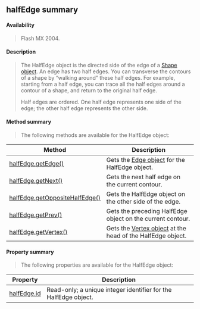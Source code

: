 ## halfEdge summary

#### Availability

> Flash MX 2004.

#### Description

> The HalfEdge object is the directed side of the edge of a [Shape object](#_bookmark805). An edge has two half edges. You can transverse the contours of a shape by “walking around” these half edges. For example, starting from a half edge, you can trace all the half edges around a contour of a shape, and return to the original half edge.
>
> Half edges are ordered. One half edge represents one side of the edge; the other half edge represents the other side.

#### Method summary

> The following methods are available for the HalfEdge object:

| **Method**                                      | **Description**                                                              |
|-------------------------------------------------|------------------------------------------------------------------------------|
| [halfEdge.getEdge()](#halfEdge.getEdge())       | Gets the [Edge object](#_bookmark362) for the HalfEdge object.               |
| [halfEdge.getNext()](#_bookmark647)             | Gets the next half edge on the current contour.                              |
| [halfEdge.getOppositeHalfEdge()](#_bookmark648) | Gets the HalfEdge object on the other side of the edge.                      |
| [halfEdge.getPrev()](#_bookmark649)             | Gets the preceding HalfEdge object on the current contour.                   |
| [halfEdge.getVertex()](#_bookmark650)           | Gets the [Vertex object](#_bookmark1133) at the head of the HalfEdge object. |

#### Property summary

> The following properties are available for the HalfEdge object:

| **Property**                 | **Description**                                                 |
|------------------------------|-----------------------------------------------------------------|
| [halfEdge.id](#_bookmark651) | Read-only; a unique integer identifier for the HalfEdge object. |

<span id="halfEdge.getEdge()" class="anchor"></span>
